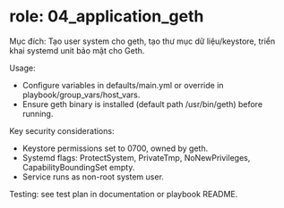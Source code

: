 # role: 04_application_geth

Mục đích: Tạo user system cho geth, tạo thư mục dữ liệu/keystore, triển khai systemd unit bảo mật cho Geth.

Usage:
- Configure variables in defaults/main.yml or override in playbook/group_vars/host_vars.
- Ensure geth binary is installed (default path /usr/bin/geth) before running.

Key security considerations:
- Keystore permissions set to 0700, owned by geth.
- Systemd flags: ProtectSystem, PrivateTmp, NoNewPrivileges, CapabilityBoundingSet empty.
- Service runs as non-root system user.

Testing: see test plan in documentation or playbook README.


